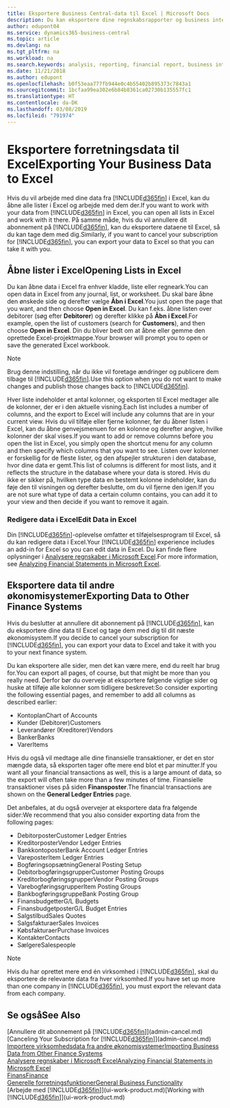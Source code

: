 ```yaml
---
title: Eksportere Business Central-data til Excel | Microsoft Docs
description: Du kan eksportere dine regnskabsrapporter og business intelligence-data fra Business Central til Excel eller åbne dine data i Excel.
author: edupont04
ms.service: dynamics365-business-central
ms.topic: article
ms.devlang: na
ms.tgt_pltfrm: na
ms.workload: na
ms.search.keywords: analysis, reporting, financial report, business intelligence, BI, Excel
ms.date: 11/21/2018
ms.author: edupont
ms.openlocfilehash: b0f53eaa777fb944e0c4b55402b895373c7843a1
ms.sourcegitcommit: 1bcfaa99ea302e6b84b8361ca02730b135557fc1
ms.translationtype: HT
ms.contentlocale: da-DK
ms.lasthandoff: 03/08/2019
ms.locfileid: "791974"
---
```

# <a name="exporting-your-business-data-to-excel"></a><span data-ttu-id="e46a8-103">Eksportere forretningsdata til Excel</span><span class="sxs-lookup"><span data-stu-id="e46a8-103">Exporting Your Business Data to Excel</span></span>
<span data-ttu-id="e46a8-104">Hvis du vil arbejde med dine data fra [!INCLUDE[d365fin](includes/d365fin_md.md)] i Excel, kan du åbne alle lister i Excel og arbejde med dem der.</span><span class="sxs-lookup"><span data-stu-id="e46a8-104">If you want to work with your data from [!INCLUDE[d365fin](includes/d365fin_md.md)] in Excel, you can open all lists in Excel and work with it there.</span></span> <span data-ttu-id="e46a8-105">På samme måde, hvis du vil annullere dit abonnement på [!INCLUDE[d365fin](includes/d365fin_md.md)], kan du eksportere dataene til Excel, så du kan tage dem med dig.</span><span class="sxs-lookup"><span data-stu-id="e46a8-105">Similarly, if you want to cancel your subscription for [!INCLUDE[d365fin](includes/d365fin_md.md)], you can export your data to Excel so that you can take it with you.</span></span>

## <a name="opening-lists-in-excel"></a><span data-ttu-id="e46a8-106">Åbne lister i Excel</span><span class="sxs-lookup"><span data-stu-id="e46a8-106">Opening Lists in Excel</span></span>
<span data-ttu-id="e46a8-107">Du kan åbne data i Excel fra enhver kladde, liste eller regneark.</span><span class="sxs-lookup"><span data-stu-id="e46a8-107">You can open data in Excel from any journal, list, or worksheet.</span></span> <span data-ttu-id="e46a8-108">Du skal bare åbne den ønskede side og derefter vælge **Åbn i Excel**.</span><span class="sxs-lookup"><span data-stu-id="e46a8-108">You just open the page that you want, and then choose **Open in Excel**.</span></span> <span data-ttu-id="e46a8-109">Du kan f.eks. åbne listen over debitorer (søg efter **Debitorer**) og derefter klikke på **Åbn i Excel**.</span><span class="sxs-lookup"><span data-stu-id="e46a8-109">For example, open the list of customers (search for **Customers**), and then choose **Open in Excel**.</span></span> <span data-ttu-id="e46a8-110">Din du bliver bedt om at åbne eller gemme den oprettede Excel-projektmappe.</span><span class="sxs-lookup"><span data-stu-id="e46a8-110">Your browser will prompt you to open or save the generated Excel workbook.</span></span>  

> [!NOTE]
> <span data-ttu-id="e46a8-111">Brug denne indstilling, når du ikke vil foretage ændringer og publicere dem tilbage til [!INCLUDE[d365fin](includes/d365fin_md.md)].</span><span class="sxs-lookup"><span data-stu-id="e46a8-111">Use this option when you do not want to make changes and publish those changes back to [!INCLUDE[d365fin](includes/d365fin_md.md)].</span></span>  

<span data-ttu-id="e46a8-112">Hver liste indeholder et antal kolonner, og eksporten til Excel medtager alle de kolonner, der er i den aktuelle visning.</span><span class="sxs-lookup"><span data-stu-id="e46a8-112">Each list includes a number of columns, and the export to Excel will include any columns that are in your current view.</span></span> <span data-ttu-id="e46a8-113">Hvis du vil tilføje eller fjerne kolonner, før du åbner listen i Excel, kan du åbne genvejsmenuen for en kolonne og derefter angive, hvilke kolonner der skal vises.</span><span class="sxs-lookup"><span data-stu-id="e46a8-113">If you want to add or remove columns before you open the list in Excel, you simply open the shortcut menu for any column and then specify which columns that you want to see.</span></span> <span data-ttu-id="e46a8-114">Listen over kolonner er forskellig for de fleste lister, og den afspejler strukturen i den database, hvor dine data er gemt.</span><span class="sxs-lookup"><span data-stu-id="e46a8-114">This list of columns is different for most lists, and it reflects the structure in the database where your data is stored.</span></span> <span data-ttu-id="e46a8-115">Hvis du ikke er sikker på, hvilken type data en bestemt kolonne indeholder, kan du føje den til visningen og derefter beslutte, om du vil fjerne den igen.</span><span class="sxs-lookup"><span data-stu-id="e46a8-115">If you are not sure what type of data a certain column contains, you can add it to your view and then decide if you want to remove it again.</span></span>  

### <a name="edit-data-in-excel"></a><span data-ttu-id="e46a8-116">Redigere data i Excel</span><span class="sxs-lookup"><span data-stu-id="e46a8-116">Edit Data in Excel</span></span>
<span data-ttu-id="e46a8-117">Din [!INCLUDE[d365fin](includes/d365fin_md.md)]-oplevelse omfatter et tilføjelsesprogram til Excel, så du kan redigere data i Excel.</span><span class="sxs-lookup"><span data-stu-id="e46a8-117">Your [!INCLUDE[d365fin](includes/d365fin_md.md)] experience includes an add-in for Excel so you can edit data in Excel.</span></span> <span data-ttu-id="e46a8-118">Du kan finde flere oplysninger i [Analysere regnskaber i Microsoft Excel](finance-analyze-excel.md).</span><span class="sxs-lookup"><span data-stu-id="e46a8-118">For more information, see [Analyzing Financial Statements in Microsoft Excel](finance-analyze-excel.md).</span></span>  

## <a name="exporting-data-to-other-finance-systems"></a><span data-ttu-id="e46a8-119">Eksportere data til andre økonomisystemer</span><span class="sxs-lookup"><span data-stu-id="e46a8-119">Exporting Data to Other Finance Systems</span></span>
<span data-ttu-id="e46a8-120">Hvis du beslutter at annullere dit abonnement på [!INCLUDE[d365fin](includes/d365fin_md.md)], kan du eksportere dine data til Excel og tage dem med dig til dit næste økonomisystem.</span><span class="sxs-lookup"><span data-stu-id="e46a8-120">If you decide to cancel your subscription for [!INCLUDE[d365fin](includes/d365fin_md.md)], you can export your data to Excel and take it with you to your next finance system.</span></span>  

<span data-ttu-id="e46a8-121">Du kan eksportere alle sider, men det kan være mere, end du reelt har brug for.</span><span class="sxs-lookup"><span data-stu-id="e46a8-121">You can export all pages, of course, but that might be more than you really need.</span></span> <span data-ttu-id="e46a8-122">Derfor bør du overveje at eksportere følgende vigtige sider og huske at tilføje alle kolonner som tidligere beskrevet:</span><span class="sxs-lookup"><span data-stu-id="e46a8-122">So consider exporting the following essential pages, and remember to add all columns as described earlier:</span></span>  

* <span data-ttu-id="e46a8-123">Kontoplan</span><span class="sxs-lookup"><span data-stu-id="e46a8-123">Chart of Accounts</span></span>  
* <span data-ttu-id="e46a8-124">Kunder (Debitorer)</span><span class="sxs-lookup"><span data-stu-id="e46a8-124">Customers</span></span>  
* <span data-ttu-id="e46a8-125">Leverandører (Kreditorer)</span><span class="sxs-lookup"><span data-stu-id="e46a8-125">Vendors</span></span>  
* <span data-ttu-id="e46a8-126">Banker</span><span class="sxs-lookup"><span data-stu-id="e46a8-126">Banks</span></span>  
* <span data-ttu-id="e46a8-127">Varer</span><span class="sxs-lookup"><span data-stu-id="e46a8-127">Items</span></span>  

<span data-ttu-id="e46a8-128">Hvis du også vil medtage alle dine finansielle transaktioner, er det en stor mængde data, så eksporten tager ofte mere end blot et par minutter.</span><span class="sxs-lookup"><span data-stu-id="e46a8-128">If you want all your financial transactions as well, this is a large amount of data, so the export will often take more than a few minutes of time.</span></span> <span data-ttu-id="e46a8-129">Finansielle transaktioner vises på siden **Finansposter**.</span><span class="sxs-lookup"><span data-stu-id="e46a8-129">The financial transactions are shown on the **General Ledger Entries** page.</span></span>  

<span data-ttu-id="e46a8-130">Det anbefales, at du også overvejer at eksportere data fra følgende sider:</span><span class="sxs-lookup"><span data-stu-id="e46a8-130">We recommend that you also consider exporting data from the following pages:</span></span>  

* <span data-ttu-id="e46a8-131">Debitorposter</span><span class="sxs-lookup"><span data-stu-id="e46a8-131">Customer Ledger Entries</span></span>  
* <span data-ttu-id="e46a8-132">Kreditorposter</span><span class="sxs-lookup"><span data-stu-id="e46a8-132">Vendor Ledger Entries</span></span>  
* <span data-ttu-id="e46a8-133">Bankkontoposter</span><span class="sxs-lookup"><span data-stu-id="e46a8-133">Bank Account Ledger Entries</span></span>  
* <span data-ttu-id="e46a8-134">Vareposter</span><span class="sxs-lookup"><span data-stu-id="e46a8-134">Item Ledger Entries</span></span>  
* <span data-ttu-id="e46a8-135">Bogføringsopsætning</span><span class="sxs-lookup"><span data-stu-id="e46a8-135">General Posting Setup</span></span>  
* <span data-ttu-id="e46a8-136">Debitorbogføringsgrupper</span><span class="sxs-lookup"><span data-stu-id="e46a8-136">Customer Posting Groups</span></span>  
* <span data-ttu-id="e46a8-137">Kreditorbogføringsgrupper</span><span class="sxs-lookup"><span data-stu-id="e46a8-137">Vendor Posting Groups</span></span>  
* <span data-ttu-id="e46a8-138">Varebogføringsgrupper</span><span class="sxs-lookup"><span data-stu-id="e46a8-138">Item Posting Groups</span></span>  
* <span data-ttu-id="e46a8-139">Bankbogføringsgruppe</span><span class="sxs-lookup"><span data-stu-id="e46a8-139">Bank Posting Group</span></span>  
* <span data-ttu-id="e46a8-140">Finansbudgetter</span><span class="sxs-lookup"><span data-stu-id="e46a8-140">G/L Budgets</span></span>  
* <span data-ttu-id="e46a8-141">Finansbudgetposter</span><span class="sxs-lookup"><span data-stu-id="e46a8-141">G/L Budget Entries</span></span>  
* <span data-ttu-id="e46a8-142">Salgstilbud</span><span class="sxs-lookup"><span data-stu-id="e46a8-142">Sales Quotes</span></span>  
* <span data-ttu-id="e46a8-143">Salgsfakturaer</span><span class="sxs-lookup"><span data-stu-id="e46a8-143">Sales Invoices</span></span>  
* <span data-ttu-id="e46a8-144">Købsfakturaer</span><span class="sxs-lookup"><span data-stu-id="e46a8-144">Purchase Invoices</span></span>  
* <span data-ttu-id="e46a8-145">Kontakter</span><span class="sxs-lookup"><span data-stu-id="e46a8-145">Contacts</span></span>  
* <span data-ttu-id="e46a8-146">Sælgere</span><span class="sxs-lookup"><span data-stu-id="e46a8-146">Salespeople</span></span>  

> [!NOTE]  
>   <span data-ttu-id="e46a8-147">Hvis du har oprettet mere end én virksomhed i [!INCLUDE[d365fin](includes/d365fin_md.md)], skal du eksportere de relevante data fra hver virksomhed.</span><span class="sxs-lookup"><span data-stu-id="e46a8-147">If you have set up more than one company in [!INCLUDE[d365fin](includes/d365fin_md.md)], you must export the relevant data from each company.</span></span>

## <a name="see-also"></a><span data-ttu-id="e46a8-148">Se også</span><span class="sxs-lookup"><span data-stu-id="e46a8-148">See Also</span></span>
<span data-ttu-id="e46a8-149">[Annullere dit abonnement på [!INCLUDE[d365fin](includes/d365fin_md.md)]](admin-cancel.md)</span><span class="sxs-lookup"><span data-stu-id="e46a8-149">[Canceling Your Subscription for [!INCLUDE[d365fin](includes/d365fin_md.md)]](admin-cancel.md)</span></span>  
[<span data-ttu-id="e46a8-150">Importere virksomhedsdata fra andre økonomisystemer</span><span class="sxs-lookup"><span data-stu-id="e46a8-150">Importing Business Data from Other Finance Systems</span></span>](across-import-data-configuration-packages.md)  
[<span data-ttu-id="e46a8-151">Analysere regnskaber i Microsoft Excel</span><span class="sxs-lookup"><span data-stu-id="e46a8-151">Analyzing Financial Statements in Microsoft Excel</span></span>](finance-analyze-excel.md)  
[<span data-ttu-id="e46a8-152">Finans</span><span class="sxs-lookup"><span data-stu-id="e46a8-152">Finance</span></span>](finance.md)  
[<span data-ttu-id="e46a8-153">Generelle forretningsfunktioner</span><span class="sxs-lookup"><span data-stu-id="e46a8-153">General Business Functionality</span></span>](ui-across-business-areas.md)  
<span data-ttu-id="e46a8-154">[Arbejde med [!INCLUDE[d365fin](includes/d365fin_md.md)]](ui-work-product.md)</span><span class="sxs-lookup"><span data-stu-id="e46a8-154">[Working with [!INCLUDE[d365fin](includes/d365fin_md.md)]](ui-work-product.md)</span></span>  
